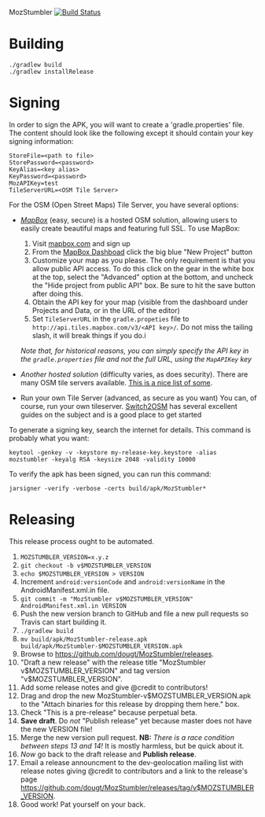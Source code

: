 MozStumbler
[![Build Status](https://travis-ci.org/dougt/MozStumbler.png)](https://travis-ci.org/dougt/MozStumbler.png)

# Building #

```
./gradlew build
./gradlew installRelease
```

# Signing #

In order to sign the APK, you will want to create a 'gradle.properties' file.  The content should look like the following except it should contain your key signing
information:

```
StoreFile=<path to file>
StorePassword=<password>
KeyAlias=<key alias>
KeyPassword=<password>
MozAPIKey=test
TileServerURL=<OSM Tile Server>
```
For the OSM (Open Street Maps) Tile Server, you have several options:

* *[MapBox](https://www.mapbox.com/)* (easy, secure) is a hosted OSM solution, allowing users to easily create beautiful maps and featuring full SSL. To use MapBox:

  1. Visit [mapbox.com](https://www.mapbox.com/) and sign up
  2. From the [MapBox Dashboad](https://www.mapbox.com/dashboard/) click the big blue "New Project" button
  3. Customize your map as you please. The only requirement is that you allow public API access. To do this click on the gear in the white box at the top, select the "Advanced" option at the bottom, and uncheck the "Hide project from public API" box. Be sure to hit the save button after doing this.
  4. Obtain the API key for your map (visible from the dashboard under Projects and Data, or in the URL of the editor)
  5. Set `TileServerURL` in the `gradle.propeties` file to `http://api.tiles.mapbox.com/v3/<API key>/`. Do not miss the tailing slash, it will break things if you do.i

  *Note that, for historical reasons, you can simply specify the API key in the `gradle.properties` file and not the full URL, using the `MapAPIKey` key*

* *Another hosted solution* (difficulty varies, as does security). There are many OSM tile servers available. [This is a nice list of some](http://switch2osm.org/providers/).

* Run your own Tile Server (advanced, as secure as you want)
  You can, of course, run your own tileserver. [Switch2OSM](http://switch2osm.org/serving-tiles/) has several excellent guides on the subject and is a good place to get started

To generate a signing key, search the internet for details.  This command is probably what you want:

```
keytool -genkey -v -keystore my-release-key.keystore -alias mozstumbler -keyalg RSA -keysize 2048 -validity 10000
```

To verify the apk has been signed, you can run this command:

```
jarsigner -verify -verbose -certs build/apk/MozStumbler*
```

# Releasing #

This release process ought to be automated.

1. `MOZSTUMBLER_VERSION=x.y.z`
2. `git checkout -b v$MOZSTUMBLER_VERSION`
2. `echo $MOZSTUMBLER_VERSION > VERSION`
2. Increment `android:versionCode` and `android:versionName` in the AndroidManifest.xml.in file.
3. `git commit -m "MozStumbler v$MOZSTUMBLER_VERSION" AndroidManifest.xml.in VERSION`
4. Push the new version branch to GitHub and file a new pull requests so Travis can start building it.
5. `./gradlew build`
6. `mv build/apk/MozStumbler-release.apk build/apk/MozStumbler-$MOZSTUMBLER_VERSION.apk`
7. Browse to https://github.com/dougt/MozStumbler/releases.
8. "Draft a new release" with the release title "MozStumbler v$MOZSTUMBLER_VERSION" and tag version "v$MOZSTUMBLER_VERSION".
9. Add some release notes and give @credit to contributors!
10. Drag and drop the new MozStumbler-v$MOZSTUMBLER_VERSION.apk to the "Attach binaries for this release by dropping them here." box.
11. Check "This is a pre-release" because perpetual beta.
12. **Save draft**. Do *not* "Publish release" yet because master does not have the new VERSION file!
13. Merge the new version pull request. **NB:** *There is a race condition between steps 13 and 14!* It is mostly harmless, but be quick about it.
14. *Now* go back to the draft release and **Publish release**.
15. Email a release announcment to the dev-geolocation mailing list with release notes giving @credit to contributors and a link to the release's page https://github.com/dougt/MozStumbler/releases/tag/v$MOZSTUMBLER_VERSION.
16. Good work!  Pat yourself on your back.
